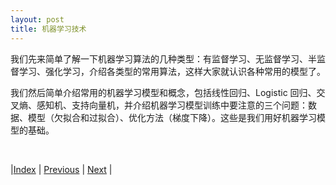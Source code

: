 ```yaml
---
layout: post
title: 机器学习技术
---
```


我们先来简单了解一下机器学习算法的几种类型：有监督学习、无监督学习、半监督学习、强化学习，介绍各类型的常用算法，这样大家就认识各种常用的模型了。

我们然后简单介绍常用的机器学习模型和概念，包括线性回归、Logistic 回归、交叉熵、感知机、支持向量机，并介绍机器学习模型训练中要注意的三个问题：数据、模型（欠拟合和过拟合）、优化方法（梯度下降）。这些是我们用好机器学习模型的基础。

<br/>

|[Index](./) | [Previous](0-11-chatgpt) | [Next](1-3-ml-type) |

